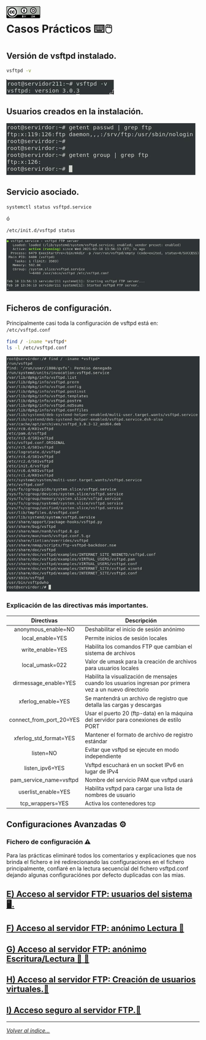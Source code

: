 <img src="../imagenes/MI-LICENCIA88x31.png" style="float: left; margin-right: 10px;" />

# Casos Prácticos ⌨️🖱️

## Versión de vsftpd instalado.

```bash
vsftpd -v
```

![version vsftpd](../imagenes/vsftpdVersion.jpg)

## Usuarios creados en la instalación.

![version vsftpd](../imagenes/usuariosYGrupos.jpg)

## Servicio asociado.

```bash
systemctl status vsftpd.service
```
ó

```bash
/etc/init.d/vsftpd status
```

![servicio vsftp](../imagenes/estadoServicioInstalacion.jpg)

## Ficheros de configuración.

Principalmente casi toda la configuración de vsftpd está en: `/etc/vsftpd.conf`

```bash
find / -iname *vsftpd*
ls -l /etc/vsftpd.conf
```

![servicio vsftp](../imagenes/busquedaDeFicheros.jpg)

### Explicación de las directivas más importantes.


|Directivas  | Descripción  |
|:---------:|---------|
|anonymous_enable=NO|Deshabilitar el inicio de sesión anónimo|
|local_enable=YES|Permite inicios de sesión locales|		 
|write_enable=YES|Habilita los comandos FTP que cambian el sistema de archivos|		 
|local_umask=022|Valor de umask para la creación de archivos para usuarios locales|		     
|dirmessage_enable=YES| Habilita la visualización de mensajes cuando los usuarios ingresan por primera vez a un nuevo directorio |	 
|xferlog_enable=YES|Se mantendrá un archivo de registro que detalla las cargas y descargas|		 
|connect_from_port_20=YES|Usar el puerto 20 (ftp-data) en la máquina del servidor para conexiones de estilo PORT| 
|xferlog_std_format=YES|Mantener el formato de archivo de registro estándar|   
|listen=NO|Evitar que vsftpd se ejecute en modo independiente|   			 
|listen_ipv6=YES|Vsftpd escuchará en un socket IPv6 en lugar de IPv4|		     
|pam_service_name=vsftpd|Nombre del servicio PAM que vsftpd usará|
|userlist_enable=YES|Habilita vsftpd para cargar una lista de nombres de usuario|
|tcp_wrappers=YES|Activa los contenedores tcp |

## Configuraciones Avanzadas ⚙️

### Fichero de configuración ⚠️

Para las prácticas eliminaré todos los comentarios y explicaciones que nos brinda el fichero e iré redirecionando las configuraciones en el fichero principalmente, confiaré en la lectura secuencial del fichero vsftpd.conf dejando algunas configuraciónes por defecto duplicadas con las mias.

## [E) Acceso al servidor FTP: usuarios del sistema 🖥️.](CasosPracticosApartados/AccesoUsuariosDelSistema.md)
## [F) Acceso al servidor FTP: anónimo Lectura 📃](CasosPracticosApartados/anonimoLecutura.md)
## [G) Acceso al servidor FTP: anónimo Escritura/Lectura 📃 📝](CasosPracticosApartados/anonimoEscrituraLectura.md)
## [H) Acceso al servidor FTP: Creación de usuarios virtuales.👥](CasosPracticosApartados/usuariosVirtuales.md)
## [I) Acceso seguro al servidor FTP.🔐](CasosPracticosApartados/LOREMIPSUM.md)

________________________________________
*[Volver al índice...](../README.md)*